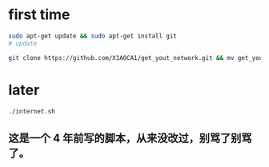 # first time

```bash
sudo apt-get update && sudo apt-get install git
# update 

git clone https://github.com/X1A0CA1/get_yout_network.git && mv get_yout_network/internet.sh ~ && ~/internet.sh
```

# later
```bash
./internet.sh
```

## 这是一个 4 年前写的脚本，从来没改过，别骂了别骂了。
